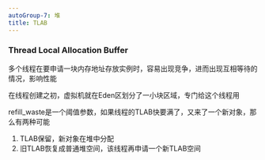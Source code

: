 ```yaml
---
autoGroup-7: 堆
title: TLAB
---
```

### Thread Local Allocation Buffer
多个线程在要申请一块内存地址存放实例时，容易出现竞争，进而出现互相等待的情况，影响性能

在线程创建之初，虚拟机就在Eden区划分了一小块区域，专门给这个线程用

refill_waste是一个阈值参数，如果线程的TLAB快要满了，又来了一个新对象，那么有两种可能

1. TLAB保留，新对象在堆中分配
2. 旧TLAB恢复成普通堆空间，该线程再申请一个新TLAB空间
